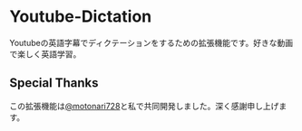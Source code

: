 # Youtube-Dictation
Youtubeの英語字幕でディクテーションをするための拡張機能です。好きな動画で楽しく英語学習。

## Special Thanks

この拡張機能は[@motonari728](https://github.com/motonari728)と私で共同開発しました。深く感謝申し上げます。